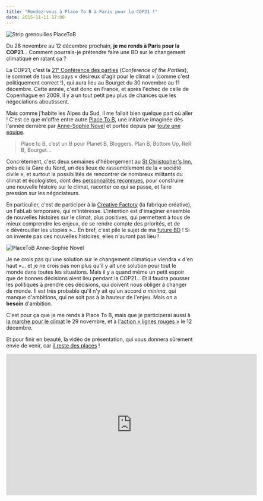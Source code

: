 ```yaml
---
title: "Rendez-vous à Place To B à Paris pour la COP21 !"
date: 2015-11-11 17:00
---
```


![Strip grenouilles PlaceToB](/img/blog/strip-placetob-grenouilles-web.png)

Du 28 novembre au 12 décembre prochain, **je me rends à Paris pour la COP21**... Comment pourrais-je prétendre faire une BD sur le changement climatique en ratant ça ?

La COP21, c'est la [21ᵉ Conférence des parties](http://www.cop21.gouv.fr/) (*Conference of the Parties*), le sommet de tous les pays « désireux d'agir pour le climat » (comme c'est politiquement correct !), qui aura lieu au Bourget du 30 novembre au 11 décembre. Cette année, c'est donc en France, et après l'échec de celle de Copenhague en 2009, il y a un tout petit peu plus de chances que les négociations aboutissent.

Mais comme j'habite les Alpes du Sud, il me fallait bien quelque part où aller ! C'est ce que m'offre entre autre [Place To B](http://www.placetob.org/fr/), une initiative imaginée dès l'année dernière par [Anne-Sophie Novel](http://www.demoinsenmieux.com/) et portée depuis par [toute une équipe](http://www.placetob.org/fr/equipe/).

>  Place to B, c’est un B pour Planet B, Bloggers, Plan B, Bottom Up, ReR B, Bourget…

Concrètement, c'est deux semaines d'hébergement au [St Christopher's Inn](https://www.st-christophers.co.uk/paris-hostels/gare-du-nord), près de la Gare du Nord, un des lieux de rassemblement de la « société civile », et surtout la possibilités de rencontrer de nombreux militants du climat et écologistes, dont des [personnalités reconnues](https://fr.wikipedia.org/wiki/Vandana_Shiva), pour construire une nouvelle histoire sur le climat, raconter ce qui se passe, et faire pression sur les négociateurs.

En particulier, c'est de participer à la [Creative Factory](http://www.placetob.org/home/the-creative-factory/) (la fabrique créative), un FabLab temporaire, qui m'intéresse. L'intention est d'imaginer ensemble de nouvelles histoires sur le climat, plus positives, qui permettent à tous de mieux comprendre les enjeux, de se rendre compte des priorités, et de « dévérouiller les utopies »... En bref, c'est pile le sujet de ma [future BD](../blog/projet-bd) !
Si on invente pas ces nouvelles histoires, elles n'auront pas lieu !

![PlaceToB Anne-Sophie Novel](/img/blog/asnovel1.jpg)

Je ne crois pas qu'une solution sur le changement climatique viendra « d'en haut »... et je ne crois pas non plus qu'il y ait une solution pour tout le monde dans toutes les situations. Mais il y a quand même un petit espoir que de bonnes décisions aient lieu pendant la COP21... Et il faudra pousser les politiques à prendre ces décisions, qui doivent nous obliger à changer de monde. Il est très probable qu'il n'y ait qu'un accord *a minima*, qui manque d'ambitions, qui ne soit pas à la hauteur de l'enjeu. Mais on a **besoin** d'ambition.

C'est pour ça que je me rends à Place To B, mais que je participerai aussi à [la marche pour le climat](http://coalitionclimat21.org/fr/contenu/marchons-pour-le-climat) le 29 novembre, et à [l'action « lignes rouges »](http://coalitionclimat21.org/fr/contenu/rejoignez-la-plus-grande-action-de-masse) le 12 décembre.

Et pour finir en beauté, la vidéo de présentation, qui vous donnera sûrement envie de venir, car [il reste des places](http://www.placetob.org/fr/participer/) !
<iframe width="675" height="380" src="https://www.youtube.com/embed/EzNYRb-p7v4?feature=oembed" frameborder="0" allowfullscreen></iframe>
